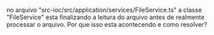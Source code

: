 no arquivo "src-ioc/src/application/services/FileService.ts" a classe "FileService" esta finalizando a leitura do arquivo antes de realmente processar o arquivo. Por que isso esta acontecendo e como resolver?
